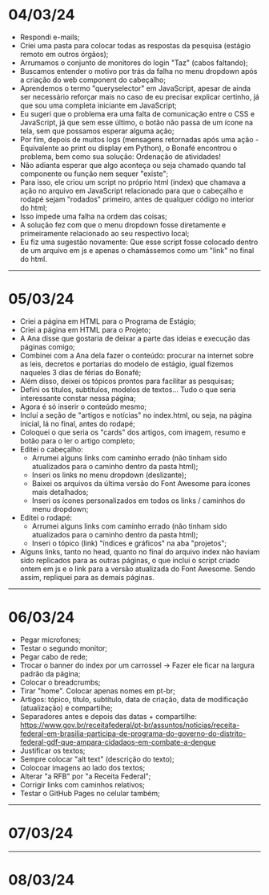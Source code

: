 # 04/03/24

* Respondi e-mails;
* Criei uma pasta para colocar todas as respostas da pesquisa (estágio remoto em outros órgãos);
* Arrumamos o conjunto de monitores do login "Taz" (cabos faltando);
* Buscamos entender o motivo por trás da falha no menu dropdown após a criação do web component do cabeçalho;
* Aprendemos o termo "queryselector" em JavaScript, apesar de ainda ser necessário reforçar mais no caso de eu precisar explicar certinho, já que sou uma completa iniciante em JavaScript;
* Eu sugeri que o problema era uma falta de comunicação entre o CSS e JavaScript, já que sem esse último, o botão não passa de um ícone na tela, sem que possamos esperar alguma ação;
* Por fim, depois de muitos logs (mensagens retornadas após uma ação - Equivalente ao print ou display em Python), o Bonafé encontrou o problema, bem como sua solução: Ordenação de atividades!
* Não adianta esperar que algo aconteça ou seja chamado quando tal componente ou função nem sequer "existe";
* Para isso, ele criou um script no próprio html (index) que chamava a ação no arquivo em JavaScript relacionado para que o cabeçalho e rodapé sejam "rodados" primeiro, antes de qualquer código no interior do html;
* Isso impede uma falha na ordem das coisas;
* A solução fez com que o menu dropdown fosse diretamente e primeiramente relacionado ao seu respectivo local;
* Eu fiz uma sugestão novamente: Que esse script fosse colocado dentro de um arquivo em js e apenas o chamássemos como um "link" no final do html.

---

# 05/03/24

* Criei a página em HTML para o Programa de Estágio;
* Criei a página em HTML para o Projeto;
* A Ana disse que gostaria de deixar a parte das ideias e execução das páginas comigo;
* Combinei com a Ana dela fazer o conteúdo: procurar na internet sobre as leis, decretos e portarias do modelo de estágio, igual fizemos naqueles 3 dias de férias do Bonafé;
* Além disso, deixei os tópicos prontos para facilitar as pesquisas;
* Defini os títulos, subtítulos, modelos de textos... Tudo o que seria interessante constar nessa página;
* Agora é só inserir o conteúdo mesmo;
* Incluí a seção de "artigos e notícias" no index.html, ou seja, na página inicial, lá no final, antes do rodapé;
* Coloquei o que seria os "cards" dos artigos, com imagem, resumo e botão para o ler o artigo completo;
* Editei o cabeçalho:
  - Arrumei alguns links com caminho errado (não tinham sido atualizados para o caminho dentro da pasta html);
  - Inseri os links no menu dropdown (deslizante);
  - Baixei os arquivos da última versão do Font Awesome para ícones mais detalhados;
  - Inseri os ícones personalizados em todos os links / caminhos do menu dropdown;
* Editei o rodapé:
  - Arrumei alguns links com caminho errado (não tinham sido atualizados para o caminho dentro da pasta html);
  - Inseri o tópico (link) "índices e gráficos" na aba "projetos";
* Alguns links, tanto no head, quanto no final do arquivo index não haviam sido replicados para as outras páginas, o que inclui o script criado ontem em js e o link para a versão atualizada do Font Awesome. Sendo assim, repliquei para as demais páginas.

---

# 06/03/24

* Pegar microfones;
* Testar o segundo monitor;
* Pegar cabo de rede;
* Trocar o banner do index por um carrossel -> Fazer ele ficar na largura padrão da página;
* Colocar o breadcrumbs;
* Tirar "home". Colocar apenas nomes em pt-br;
* Artigos: tópico, título, subtítulo, data de criação, data de modificação (atualização) e compartilhe;
* Separadores antes e depois das datas + compartilhe: https://www.gov.br/receitafederal/pt-br/assuntos/noticias/receita-federal-em-brasilia-participa-de-programa-do-governo-do-distrito-federal-gdf-que-ampara-cidadaos-em-combate-a-dengue
* Justificar os textos;
* Sempre colocar "alt text" (descrição do texto);
* Colocoar imagens ao lado dos textos;
* Alterar "a RFB" por "a Receita Federal";
* Corrigir links com caminhos relativos;
* Testar o GitHub Pages no celular também;
 
---

# 07/03/24


---

# 08/03/24
